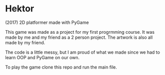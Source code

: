 # Hektor
(2017)
2D platformer made with PyGame

This game was made as a project for my first progrmming course.
It was made by me and my friend as a 2 person project. The artwork is also all made by my friend.

The code is a little messy, but I am proud of what we made since we had to learn OOP and PyGame on our own.

To  play the game clone this repo and run the main file.
